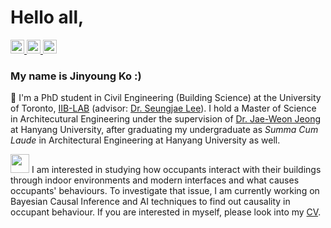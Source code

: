 # Hello all,

<a href="mailto:jinyoung.ko@mail.utoronto.ca" target="_blank">
    <img width="22px" src="https://upload.wikimedia.org/wikipedia/commons/d/df/Microsoft_Office_Outlook_%282018%E2%80%93present%29.svg" />
</a>
<a href="https://scholar.google.com/citations?user=IDIJNHQAAAAJ&hl=ko" target="_blank">
    <img width="22px" src="https://icon-icons.com/downloadimage.php?id=130918&root=2108/PNG/32/&file=google_scholar_icon_130918.png" />
</a>
<a href="https://www.linkedin.com/in/jinyoung-ko/" target="_blank">
    <img width="22px" src="https://us-central1-iconscout-1539.cloudfunctions.net/iconscout-gcp-functions-production-download?name=linkedin&download=1&url=https%3A%2F%2Fcdn.iconscout.com%2Ficon%2Ffree%2Fpng-24%2F461814.png&width=24&height=24" />
</a>

### My name is Jinyoung Ko :) 

🌱 I'm a PhD student in Civil Engineering (Building Science) at the University of Toronto, [IIB-LAB](https://sites.google.com/view/iiblab/) (advisor: [Dr. Seungjae Lee](https://sites.google.com/view/iiblab/people/seungjae-lee?authuser=0)). I hold a Master of Science in Architecutural Engineering under the supervision of [Dr. Jae-Weon Jeong](https://scholar.google.com/citations?user=9o_3FZ4AAAAJ&hl=ko&oi=ao/) at Hanyang University, after graduating my undergraduate as *Summa Cum Laude* in Architectural Engineering at Hanyang University as well. 

<img src="https://media.giphy.com/media/o0vwzuFwCGAFO/giphy.gif" width="30"> I am interested in studying how occupants interact with their buildings through indoor environments and modern interfaces and what causes occupants' behaviours. To investigate that issue, I am currently working on Bayesian Causal Inference and AI techniques to find out causality in occupant behaviour. If you are interested in  myself, please look into my [CV](https://drive.google.com/file/d/1ej8uc3I1HGrWZGoJIff2s_DBOx-qbQ4D/view?usp=share_link).





<!--
**parkseobin/parkseobin** is a ✨ _special_ ✨ repository because its `README.md` (this file) appears on your GitHub profile.

Here are some ideas to get you started:

- 🔭 I’m currently working on ...
- 🌱 I’m currently learning ...
- 👯 I’m looking to collaborate on ...
- 🤔 I’m looking for help with ...
- 💬 Ask me about ...
- 📫 How to reach me: ...
- 😄 Pronouns: ...
- ⚡ Fun fact: ...
https://github.com/abhisheknaiidu/awesome-github-profile-readme#descriptive-

-->
